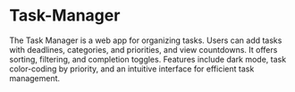 # Task-Manager
The Task Manager is a web app for organizing tasks. Users can add tasks with deadlines, categories, and priorities, and view countdowns. It offers sorting, filtering, and completion toggles. Features include dark mode, task color-coding by priority, and an intuitive interface for efficient task management.
